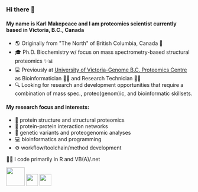 ### Hi there 👋

#### My name is Karl Makepeace and I am proteomics scientist currently based in Victoria, B.C., Canada

- 🌎 Originally from "The North" of British Columbia, Canada 🍁
- 🎓 Ph.D. Biochemistry w/ focus on mass spectrometry-based structural proteomics ✨📊
- 💻 Previously at [University of Victoria-Genome B.C. Proteomics Centre](https://www.proteincentre.com/) as Bioinformatician 👨‍💻 and Research Technician 👨‍🔬
- 🔍 Looking for research and development opportunities that require a combination of mass spec., proteo(genom)ic, and bioinformatic skillsets.

#### My research focus and interests:
- 🧩 protein structure and structural proteomics
- 🔗 protein-protein interaction networks
- 🧬 genetic variants and proteogenomic analyses
- 💻 bioinformatics and programming
- ⚙️ workflow/toolchain/method development

👨‍💻 I code primarily in R and VB(A)/.net
<!-- 🐍 learning Python b/c it's eating the world -->

<img src="https://raw.githubusercontent.com/FortAwesome/Font-Awesome/6.x/svgs/brands/python.svg" width="50" height="50">
<img src="https://raw.githubusercontent.com/FortAwesome/Font-Awesome/6.x/svgs/brands/python.svg" width="32" height="32">
<img src="https://raw.githubusercontent.com/FortAwesome/Font-Awesome/6.x/svgs/brands/r-project.svg" width="32" height="32">


<!--
- 🌱 My current goal is to complete a proteogenomic-focused R package and make it available on [CRAN](https://cran.r-project.org/) (or [Bioconductor](https://bioconductor.org/))
-->

<!--
**karlmakepeace/karlmakepeace** is a ✨ _special_ ✨ repository because its `README.md` (this file) appears on your GitHub profile.

Here are some ideas to get you started:

- 🔭 I’m currently working on ...
- 🌱 I’m currently learning ...
- 👯 I’m looking to collaborate on ...
- 🤔 I’m looking for help with ...
- 💬 Ask me about ...
- 📫 How to reach me: ...
- 😄 Pronouns: ...
- ⚡ Fun fact: ...
-->

